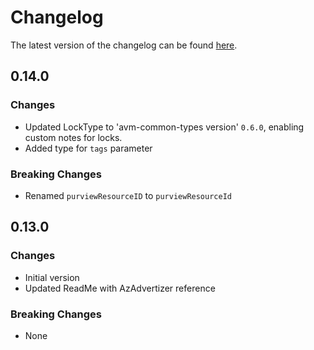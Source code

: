 # Changelog

The latest version of the changelog can be found [here](https://github.com/Azure/bicep-registry-modules/blob/main/avm/res/synapse/workspace/CHANGELOG.md).

## 0.14.0

### Changes

- Updated LockType to 'avm-common-types version' `0.6.0`, enabling custom notes for locks.
- Added type for `tags` parameter

### Breaking Changes

- Renamed `purviewResourceID` to `purviewResourceId`

## 0.13.0

### Changes

- Initial version
- Updated ReadMe with AzAdvertizer reference

### Breaking Changes

- None
